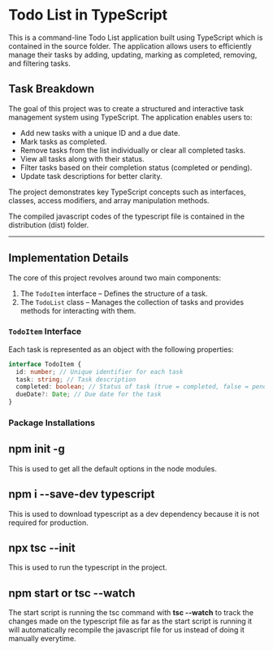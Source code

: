 # Todo List in TypeScript

This is a command-line Todo List application built using TypeScript which is contained in the source folder. The application allows users to efficiently manage their tasks by adding, updating, marking as completed, removing, and filtering tasks.

## Task Breakdown

The goal of this project was to create a structured and interactive task management system using TypeScript. The application enables users to:

- Add new tasks with a unique ID and a due date.
- Mark tasks as completed.
- Remove tasks from the list individually or clear all completed tasks.
- View all tasks along with their status.
- Filter tasks based on their completion status (completed or pending).
- Update task descriptions for better clarity.

The project demonstrates key TypeScript concepts such as interfaces, classes, access modifiers, and array manipulation methods.

The compiled javascript codes of the typescript file is contained in the distribution (dist) folder.

---

## Implementation Details

The core of this project revolves around two main components:

1. The `TodoItem` interface – Defines the structure of a task.
2. The `TodoList` class – Manages the collection of tasks and provides methods for interacting with them.

### `TodoItem` Interface

Each task is represented as an object with the following properties:

```ts
interface TodoItem {
  id: number; // Unique identifier for each task
  task: string; // Task description
  completed: boolean; // Status of task (true = completed, false = pending)
  dueDate?: Date; // Due date for the task
}
```

### Package Installations

## npm init -g
This is used to get all the default options in the node modules.

## npm i --save-dev typescript 
This is used to download typescript as a dev dependency because it is not required for production.

## npx tsc --init
This is used to run the typescript in the project.

## npm start or tsc --watch
The start script is running the tsc command with **tsc --watch**  to track the changes made on the typescript file as far as the start script is running it will automatically recompile the javascript file for us instead of doing it manually everytime.